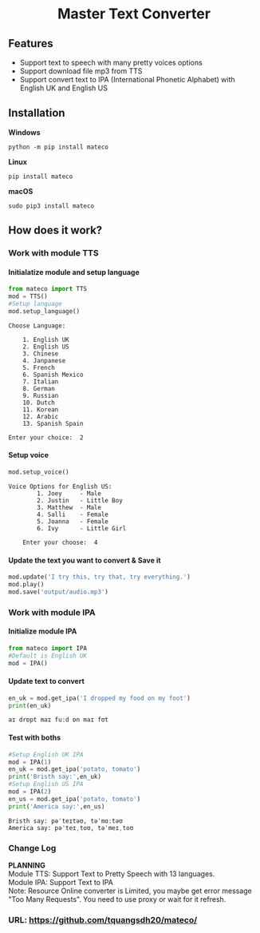 <p align="center">
  <h1 align="center">Master Text Converter</h1>
</p>

## Features

- Support text to speech with many pretty voices options
- Support download file mp3 from TTS
- Support convert text to IPA (International Phonetic Alphabet) with English UK and English US

## Installation
**Windows**
```
python -m pip install mateco
```
**Linux**
```
pip install mateco
```
**macOS**
```
sudo pip3 install mateco
```
## How does it work?

### Work with module TTS

#### Initialatize module and setup language


```python
from mateco import TTS
mod = TTS()
#Setup language
mod.setup_language()
```

    Choose Language: 
    
        1. English UK
        2. English US
        3. Chinese
        4. Janpanese
        5. French
        6. Spanish Mexico
        7. Italian
        8. German
        9. Russian
        10. Dutch
        11. Korean
        12. Arabic
        13. Spanish Spain
    
    Enter your choice:  2
    

#### Setup voice


```python
mod.setup_voice()
```

    Voice Options for English US: 
            1. Joey     - Male
            2. Justin   - Little Boy
            3. Matthew  - Male
            4. Salli    - Female
            5. Joanna   - Female
            6. Ivy      - Little Girl
            
        Enter your choose:  4
    

#### Update the text you want to convert & Save it


```python
mod.update('I try this, try that, try everything.')
mod.play()
mod.save('output/audio.mp3')
```

### Work with module IPA 

#### Initialize module IPA


```python
from mateco import IPA
#Default is English UK
mod = IPA()
```

#### Update text to convert


```python
en_uk = mod.get_ipa('I dropped my food on my foot')
print(en_uk)
```

    aɪ drɒpt maɪ fuːd ɒn maɪ fʊt
    

#### Test with boths


```python
#Setup English UK IPA
mod = IPA(1)
en_uk = mod.get_ipa('potato, tomato')
print('Bristh say:',en_uk)
#Setup English US IPA
mod = IPA(2)
en_us = mod.get_ipa('potato, tomato')
print('America say:',en_us)
```

    Bristh say: pəˈteɪtəʊ, təˈmɑːtəʊ
    America say: pəˈteɪˌtoʊ, təˈmeɪˌtoʊ
    
### Change Log

<b>PLANNING</b>  
Module TTS: Support Text to Pretty Speech with 13 languages.  
Module IPA: Support Text to IPA  
Note: Resource Online converter is Limited, you maybe get error message "Too Many Requests". You need to use proxy or wait for it refresh.

### URL: https://github.com/tquangsdh20/mateco/
